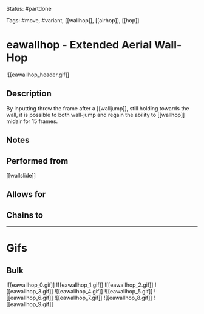 Status: #partdone

Tags: #move, #variant, [[wallhop]], [[airhop]], [[hop]]

# eawallhop - Extended Aerial Wall-Hop
![[eawallhop_header.gif]]
## Description
By inputting throw the frame after a [[walljump]], still holding towards the wall, it is possible to both wall-jump and regain the ability to [[wallhop]] midair for 15 frames.

## Notes


## Performed from
[[wallslide]]

## Allows for


## Chains to


___
# Gifs
## Bulk
![[eawallhop_0.gif]]
![[eawallhop_1.gif]]
![[eawallhop_2.gif]]
![[eawallhop_3.gif]]
![[eawallhop_4.gif]]
![[eawallhop_5.gif]]
![[eawallhop_6.gif]]
![[eawallhop_7.gif]]
![[eawallhop_8.gif]]
![[eawallhop_9.gif]]